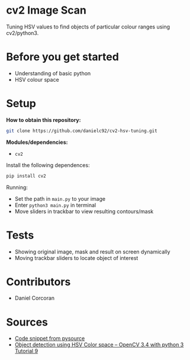 # cv2 Image Scan
Tuning HSV values to find objects of particular colour ranges using cv2/python3.

# Before you get started
- Understanding of basic python
- HSV colour space

# Setup
**How to obtain this repository:**
```sh
git clone https://github.com/danielc92/cv2-hsv-tuning.git
```
**Modules/dependencies:**
- `cv2`

Install the following dependences:
```sh
pip install cv2
```

Running:
- Set the path in `main.py` to your image
- Enter `python3 main.py` in terminal
- Move sliders in trackbar to view resulting contours/mask

# Tests
- Showing original image, mask and result on screen dynamically
- Moving trackbar sliders to locate object of interest

# Contributors
- Daniel Corcoran

# Sources
- [Code snippet from pysource](https://pysource.com/2018/01/31/object-detection-using-hsv-color-space-opencv-3-4-with-python-3-tutorial-9/)
- [Object detection using HSV Color space – OpenCV 3.4 with python 3 Tutorial 9](https://www.youtube.com/watch?v=SJCu1d4xakQ)
